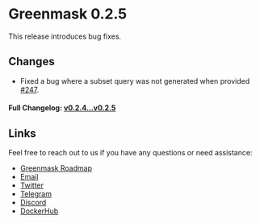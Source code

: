 # Greenmask 0.2.5

This release introduces bug fixes.

## Changes

* Fixed a bug where a subset query was not generated when provided [#247](https://github.com/GreenmaskIO/greenmask/pull/247).


#### Full Changelog: [v0.2.4...v0.2.5](https://github.com/GreenmaskIO/greenmask/compare/v0.2.4...v0.2.5)

## Links

Feel free to reach out to us if you have any questions or need assistance:

* [Greenmask Roadmap](https://github.com/orgs/GreenmaskIO/projects/6)
* [Email](mailto:support@greenmask.io)
* [Twitter](https://twitter.com/GreenmaskIO)
* [Telegram](https://t.me/greenmask_community)
* [Discord](https://discord.gg/tAJegUKSTB)
* [DockerHub](https://hub.docker.com/r/greenmask/greenmask)

